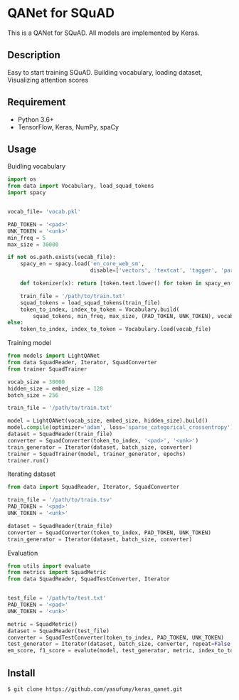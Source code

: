 # QANet for SQuAD

This is a QANet for SQuAD. All models are implemented by Keras.

## Description

Easy to start training SQuAD. Building vocabulary, loading dataset,
Visualizing attention scores

## Requirement

- Python 3.6+
- TensorFlow, Keras, NumPy, spaCy

## Usage

Buidling vocabulary

```py
import os
from data import Vocabulary, load_squad_tokens
import spacy


vocab_file= 'vocab.pkl'

PAD_TOKEN = '<pad>'
UNK_TOKEN = '<unk>'
min_freq = 5
max_size = 30000

if not os.path.exists(vocab_file):
    spacy_en = spacy.load('en_core_web_sm',
                          disable=['vectors', 'textcat', 'tagger', 'parser', 'ner'])

    def tokenizer(x): return [token.text.lower() for token in spacy_en(x) if not token.is_space]

    train_file = '/path/to/train.txt'
    squad_tokens = load_squad_tokens(train_file)
    token_to_index, index_to_token = Vocabulary.build(
        squad_tokens, min_freq, max_size, (PAD_TOKEN, UNK_TOKEN), vocab_file)
else:
    token_to_index, index_to_token = Vocabulary.load(vocab_file)

```

Training model

```py
from models import LightQANet
from data SquadReader, Iterator, SquadConverter
from trainer SquadTrainer

vocab_size = 30000
hidden_size = embed_size = 128
batch_size = 256

train_file = '/path/to/train.txt'

model = LightQANet(vocab_size, embed_size, hidden_size).build()
model.compile(optimizer='adam', loss='sparse_categorical_crossentropy')
dataset = SquadReader(train_file)
converter = SquadConverter(token_to_index, '<pad>', '<unk>')
train_generator = Iterator(dataset, batch_size, converter)
trainer = SquadTrainer(model, trainer_generator, epochs)
trainer.run()
```

Iterating dataset

```py
from data import SquadReader, Iterator, SquadConverter

train_file = '/path/to/train.tsv'
PAD_TOKEN = '<pad>'
UNK_TOKEN = '<unk>'

dataset = SquadReader(train_file)
converter = SquadConverter(token_to_index, PAD_TOKEN, UNK_TOKEN)
train_generator = Iterator(dataset, batch_size, converter)
```

Evaluation

```py
from utils import evaluate
from metrics import SquadMetric
from data SquadReader, SquadTestConverter, Iterator


test_file = '/path/to/test.txt'
PAD_TOKEN = '<pad>'
UNK_TOKEN = '<unk>'

metric = SquadMetric()
dataset = SquadReader(test_file)
converter = SquadTestConverter(token_to_index, PAD_TOKEN, UNK_TOKEN)
test_generator = Iterator(dataset, batch_size, converter, repeat=False, shuffle=False)
em_score, f1_score = evalute(model, test_generator, metric, index_to_token)
```

## Install

```
$ git clone https://github.com/yasufumy/keras_qanet.git
```
